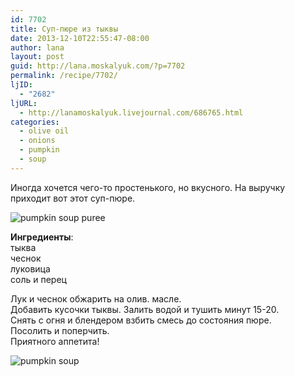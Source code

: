 ```yaml
---
id: 7702
title: Суп-пюре из тыквы
date: 2013-12-10T22:55:47-08:00
author: lana
layout: post
guid: http://lana.moskalyuk.com/?p=7702
permalink: /recipe/7702/
ljID:
  - "2682"
ljURL:
  - http://lanamoskalyuk.livejournal.com/686765.html
categories:
  - olive oil
  - onions
  - pumpkin
  - soup
---
```

Иногда хочется чего-то простенького, но вкусного. На выручку приходит вот этот суп-пюре.

![pumpkin soup puree](http://farm4.staticflickr.com/3829/11319359646_601827d37b_c.jpg) 

**Ингредиенты**:  
тыква  
чеснок  
луковица  
соль и перец

Лук и чеснок обжарить на олив. масле.  
Добавить кусочки тыквы. Залить водой и тушить минут 15-20.  
Снять с огня и блендером взбить смесь до состояния пюре.  
Посолить и поперчить.  
Приятного аппетита!

![pumpkin soup](http://farm4.staticflickr.com/3829/11319359646_601827d37b_c.jpg)